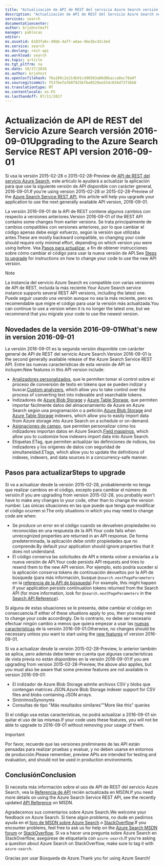 ```yaml
---
title: "Actualización de API de REST del servicio Azure Search versión 2016-09-01 | Microsoft Docs"
description: "Actualización de API de REST del Servicio Azure Search versión 2016-09-01"
services: search
documentationcenter: 
author: brjohnstmsft
manager: pablocas
editor: 
ms.assetid: 6183fa6c-48bb-4af7-adae-4be3bc43c3ed
ms.service: search
ms.devlang: rest-api
ms.workload: search
ms.topic: article
ms.tgt_pltfrm: na
ms.date: 10/27/2016
ms.author: brjohnst
ms.openlocfilehash: f6a189c2e314b91c490583a86d8bacca8ec78a0f
ms.sourcegitcommit: f537befafb079256fba0529ee554c034d73f36b0
ms.translationtype: MT
ms.contentlocale: es-ES
ms.lasthandoff: 07/11/2017
---
```

# <a name="upgrading-to-the-azure-search-service-rest-api-version-2016-09-01"></a><span data-ttu-id="6462d-103">Actualización de API de REST del Servicio Azure Search versión 2016-09-01</span><span class="sxs-lookup"><span data-stu-id="6462d-103">Upgrading to the Azure Search Service REST API version 2016-09-01</span></span>
<span data-ttu-id="6462d-104">Si usa la versión 2015-02-28 o 2015-02-28-Preview de [API de REST del servicio Azure Search](https://msdn.microsoft.com/library/azure/dn798935.aspx), este artículo le ayudará a actualizar la aplicación para que use la siguiente versión de API disponible con carácter general, 2016-09-01.</span><span class="sxs-lookup"><span data-stu-id="6462d-104">If you're using version 2015-02-28 or 2015-02-28-Preview of the [Azure Search Service REST API](https://msdn.microsoft.com/library/azure/dn798935.aspx), this article will help you upgrade your application to use the next generally available API version, 2016-09-01.</span></span>

<span data-ttu-id="6462d-105">La versión 2016-09-01 de la API de REST contiene algunos cambios con respecto a versiones anteriores.</span><span class="sxs-lookup"><span data-stu-id="6462d-105">Version 2016-09-01 of the REST API contains some changes from earlier versions.</span></span> <span data-ttu-id="6462d-106">Se trata principalmente de cambios compatibles con versiones anteriores, por lo que cambiar el código apenas debe exigir esfuerzo, según la versión que utilizaba antes.</span><span class="sxs-lookup"><span data-stu-id="6462d-106">These are mostly backward compatible, so changing your code should require only minimal effort, depending on which version you were using before.</span></span> <span data-ttu-id="6462d-107">Vea [Pasos para actualizar](#UpgradeSteps), a fin de obtener instrucciones sobre cómo cambiar el código para usar la nueva versión de API.</span><span class="sxs-lookup"><span data-stu-id="6462d-107">See [Steps to upgrade](#UpgradeSteps) for instructions on how to change your code to use the new API version.</span></span>

> [!NOTE]
> <span data-ttu-id="6462d-108">La instancia del servicio Azure Search es compatible con varias versiones de API de REST, incluida la más reciente.</span><span class="sxs-lookup"><span data-stu-id="6462d-108">Your Azure Search service instance supports several REST API versions, including the latest one.</span></span> <span data-ttu-id="6462d-109">Puede seguir usando una versión aunque no sea la más reciente, pero es recomendable que migre el código para usar la versión más actualizada.</span><span class="sxs-lookup"><span data-stu-id="6462d-109">You can continue to use a version when it is no longer the latest one, but we recommend that you migrate your code to use the newest version.</span></span>

<a name="WhatsNew"></a>

## <a name="whats-new-in-version-2016-09-01"></a><span data-ttu-id="6462d-110">Novedades de la versión 2016-09-01</span><span class="sxs-lookup"><span data-stu-id="6462d-110">What's new in version 2016-09-01</span></span>
<span data-ttu-id="6462d-111">La versión 2016-09-01 es la segunda versión disponible con carácter general de API de REST del servicio Azure Search.</span><span class="sxs-lookup"><span data-stu-id="6462d-111">Version 2016-09-01 is the second generally available release of the Azure Search Service REST API.</span></span> <span data-ttu-id="6462d-112">Entre las nuevas características de esta versión de API se incluyen:</span><span class="sxs-lookup"><span data-stu-id="6462d-112">New features in this API version include:</span></span>

* <span data-ttu-id="6462d-113">[Analizadores personalizados](https://aka.ms/customanalyzers), que le permiten tomar el control sobre el proceso de conversión de texto en tokens que se pueden indizar y buscar.</span><span class="sxs-lookup"><span data-stu-id="6462d-113">[Custom analyzers](https://aka.ms/customanalyzers), which allow you to take control over the process of converting text into indexable and searchable tokens.</span></span>
* <span data-ttu-id="6462d-114">Indizadores de [Azure Blob Storage](search-howto-indexing-azure-blob-storage.md) y [Azure Table Storage](search-howto-indexing-azure-tables.md), que permiten importar fácilmente datos del almacenamiento de Azure en Azure Search según una programación o a petición.</span><span class="sxs-lookup"><span data-stu-id="6462d-114">[Azure Blob Storage](search-howto-indexing-azure-blob-storage.md) and [Azure Table Storage](search-howto-indexing-azure-tables.md) indexers, which allow you to easily import data from Azure storage into Azure Search on a schedule or on-demand.</span></span>
* <span data-ttu-id="6462d-115">[Asignaciones de campo](search-indexer-field-mappings.md), que permiten personalizar cómo los indizadores importan datos en Azure Search.</span><span class="sxs-lookup"><span data-stu-id="6462d-115">[Field mappings](search-indexer-field-mappings.md), which allow you to customize how indexers import data into Azure Search.</span></span>
* <span data-ttu-id="6462d-116">Etiquetas ETag, que permiten actualizar las definiciones de índices, los indizadores y los orígenes de datos con seguridad de simultaneidad.</span><span class="sxs-lookup"><span data-stu-id="6462d-116">ETags, which allow you to update the definitions of indexes, indexers, and data sources in a concurrency-safe manner.</span></span> 

<a name="UpgradeSteps"></a>

## <a name="steps-to-upgrade"></a><span data-ttu-id="6462d-117">Pasos para actualizar</span><span class="sxs-lookup"><span data-stu-id="6462d-117">Steps to upgrade</span></span>
<span data-ttu-id="6462d-118">Si va a actualizar desde la versión 2015-02-28, probablemente no tenga que realizar cambios en el código, excepto para cambiar el número de versión.</span><span class="sxs-lookup"><span data-stu-id="6462d-118">If you are upgrading from version 2015-02-28, you probably won't have to make any changes to your code, other than to change the version number.</span></span> <span data-ttu-id="6462d-119">Las únicas situaciones en las que puede que tenga que modificar el código ocurren si:</span><span class="sxs-lookup"><span data-stu-id="6462d-119">The only situations in which you may need to change code are when:</span></span>

* <span data-ttu-id="6462d-120">Se produce un error en el código cuando se devuelven propiedades no reconocidas en una respuesta de la API.</span><span class="sxs-lookup"><span data-stu-id="6462d-120">Your code fails when unrecognized properties are returned in an API response.</span></span> <span data-ttu-id="6462d-121">De forma predeterminada, la aplicación debe omitir propiedades que no comprende.</span><span class="sxs-lookup"><span data-stu-id="6462d-121">By default your application should ignore properties that it does not understand.</span></span>
* <span data-ttu-id="6462d-122">El código conserva las solicitudes de API e intenta volver a enviarlas a la nueva versión de API.</span><span class="sxs-lookup"><span data-stu-id="6462d-122">Your code persists API requests and tries to resend them to the new API version.</span></span> <span data-ttu-id="6462d-123">Por ejemplo, esto podría suceder si la aplicación conserva tokens de continuación devueltos por la API de búsqueda (para más información, busque `@search.nextPageParameters` en la [referencia de la API de búsqueda](https://msdn.microsoft.com/library/azure/dn798927.aspx#Anchor_1)).</span><span class="sxs-lookup"><span data-stu-id="6462d-123">For example, this might happen if your application persists continuation tokens returned from the Search API (for more information, look for `@search.nextPageParameters` in the [Search API Reference](https://msdn.microsoft.com/library/azure/dn798927.aspx#Anchor_1)).</span></span>

<span data-ttu-id="6462d-124">Si alguna de estas situaciones se le presenta, debe cambiar el código en consecuencia.</span><span class="sxs-lookup"><span data-stu-id="6462d-124">If either of these situations apply to you, then you may need to change your code accordingly.</span></span> <span data-ttu-id="6462d-125">De lo contrario, no debe ser necesario efectuar ningún cambio a menos que quiera empezar a usar las [nuevas características](#WhatsNew) de la versión 2016-09-01.</span><span class="sxs-lookup"><span data-stu-id="6462d-125">Otherwise, no changes should be necessary unless you want to start using the [new features](#WhatsNew) of version 2016-09-01.</span></span>

<span data-ttu-id="6462d-126">Si va a actualizar desde la versión 2015-02-28-Preview, lo anterior también se aplica, pero además debe tener en cuenta que algunas características de vista previa no están disponibles en la versión 2016-09-01:</span><span class="sxs-lookup"><span data-stu-id="6462d-126">If you are upgrading from version 2015-02-28-Preview, the above also applies, but you must also be aware that some preview features are not available in version 2016-09-01:</span></span>

* <span data-ttu-id="6462d-127">El indizador de Azure Blob Storage admite archivos CSV y blobs que contengan matrices JSON.</span><span class="sxs-lookup"><span data-stu-id="6462d-127">Azure Blob Storage indexer support for CSV files and blobs containing JSON arrays.</span></span>
* <span data-ttu-id="6462d-128">Sinónimos</span><span class="sxs-lookup"><span data-stu-id="6462d-128">Synonyms</span></span>
* <span data-ttu-id="6462d-129">Consultas de tipo "Más resultados similares"</span><span class="sxs-lookup"><span data-stu-id="6462d-129">"More like this" queries</span></span>

<span data-ttu-id="6462d-130">Si el código usa estas características, no podrá actualizar a 2016-09-01 sin quitar el uso de las mismas.</span><span class="sxs-lookup"><span data-stu-id="6462d-130">If your code uses these features, you will not be able to upgrade to 2016-09-01 without removing your usage of them.</span></span>

> [!IMPORTANT]
> <span data-ttu-id="6462d-131">Por favor, recuerde que las versiones preliminares de las API están pensadas para realizar pruebas y evaluar, y no deben usarse en entornos de producción.</span><span class="sxs-lookup"><span data-stu-id="6462d-131">Please remember, preview APIs are intended for testing and evaluation, and should not be used in production environments.</span></span>
> 
> 

## <a name="conclusion"></a><span data-ttu-id="6462d-132">Conclusión</span><span class="sxs-lookup"><span data-stu-id="6462d-132">Conclusion</span></span>
<span data-ttu-id="6462d-133">Si necesita más información sobre el uso de API de REST del servicio Azure Search, vea la [Referencia de API](https://msdn.microsoft.com/library/azure/dn798935.aspx) recién actualizada en MSDN.</span><span class="sxs-lookup"><span data-stu-id="6462d-133">If you need more details on using the Azure Search Service REST API, see the recently updated [API Reference](https://msdn.microsoft.com/library/azure/dn798935.aspx) on MSDN.</span></span>

<span data-ttu-id="6462d-134">Agradecemos sus comentarios sobre Azure Search.</span><span class="sxs-lookup"><span data-stu-id="6462d-134">We welcome your feedback on Azure Search.</span></span> <span data-ttu-id="6462d-135">Si tiene algún problema, no dude en pedirnos ayuda en el [foro de MSDN sobre Azure Search](https://social.msdn.microsoft.com/Forums/azure/home?forum=azuresearch) o [StackOverflow](http://stackoverflow.com/).</span><span class="sxs-lookup"><span data-stu-id="6462d-135">If you encounter problems, feel free to ask us for help on the [Azure Search MSDN forum](https://social.msdn.microsoft.com/Forums/azure/home?forum=azuresearch) or [StackOverflow](http://stackoverflow.com/).</span></span> <span data-ttu-id="6462d-136">Si va a hacer una pregunta sobre Azure Search en StackOverflow, asegúrese de etiquetarla con `azure-search`.</span><span class="sxs-lookup"><span data-stu-id="6462d-136">If you're asking a question about Azure Search on StackOverflow, make sure to tag it with `azure-search`.</span></span>

<span data-ttu-id="6462d-137">Gracias por usar Búsqueda de Azure.</span><span class="sxs-lookup"><span data-stu-id="6462d-137">Thank you for using Azure Search!</span></span>


